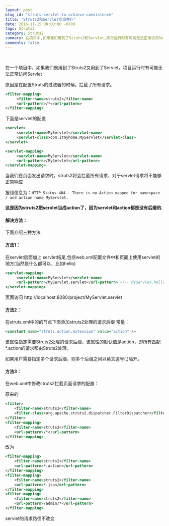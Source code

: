 ```yaml
---
layout: post
blog_id: "struts-servlet-to-achieve-coexistence"
title: "Struts2和Servlet实现共存"
date: 2016-11-15 00:00:00 -0700
tags: Struts2
category: Struts2
summary: 在项目中,如果我们用到了Struts2和Servlet,项目运行时有可能无法正常访问Servlet
comments: false
---
```

<br>

在一个项目中，如果我们既用到了Struts2又用到了Servlet，项目运行时有可能无法正常访问Servlet

原因是在配置Struts的过滤器的时候，拦截了所有请求。

```xml
<filter-mapping>
     <filter-name>struts2</filter-name>
     <url-pattern>/*</url-pattern>
</filter-mapping>
```

下面是servlet的配置

```xml
<servlet>
     <servlet-name>MyServlet</servlet-name>
     <servlet-class>com.itmyhome.MyServlet</servlet-class>
</servlet>

<servlet-mapping>
     <servlet-name>MyServlet</servlet-name>
     <url-pattern>/MyServlet</url-pattern>
</servlet-mapping>
```

当我们在页面发出请求时，struts2将会拦截所有请求，对于servlet请求将不能够正常响应

报错信息为：`HTTP Status 404 - There is no Action mapped for namespace / and action name MyServlet.`

**这是因为struts2把servlet当成action了，因为servlet和action都是没有后缀的.**

#### 解决方法：

下面介绍三种方法

#### **方法1：**

在servlet后面加上.servlet结尾,包括web.xml配置文件中和页面上使用servlet的地方(当然是什么都可以，比如hello)

```xml
<servlet-mapping>
     <servlet-name>MyServlet</servlet-name>
     <url-pattern>/MyServlet.servlet</url-pattern> <!-- MyServlet.hello 也是可以的 -->
</servlet-mapping>
```

页面访问 http://localhost:8080/project/MyServlet.servlet

#### **方法2：**

在struts.xml中的<struts>的节点下面添加struts2处理的请求后缀 常量：

```xml
<constant name="struts.action.extension" value="action" />
```

该属性指定需要Struts2处理的请求后缀，该属性的默认值是action，即所有匹配*.action的请求都由Struts2处理。 

如果用户需要指定多个请求后缀，则多个后缀之间以英文逗号(,)隔开。 

#### **方法3：**

在web.xml中修改struts2拦截页面请求的配置：

原来的

```xml
<filter>
	<filter-name>struts2</filter-name>
	<filter-class>org.apache.struts2.dispatcher.FilterDispatcher</filter-class>
</filter>
<filter-mapping>
	<filter-name>struts2</filter-name>
	<url-pattern>/*</url-pattern>
</filter-mapping>
```

改为

```xml
<filter-mapping>
	<filter-name>struts2</filter-name>
	<url-pattern>*.action</url-pattern>
</filter-mapping>
<filter-mapping>
	<filter-name>struts2</filter-name>
	<url-pattern>*.jsp</url-pattern>
</filter-mapping>
<filter-mapping>
	<filter-name>struts2</filter-name>
	<url-pattern>/admin/*</url-pattern>
</filter-mapping>
```

servlet的请求路径不改变





